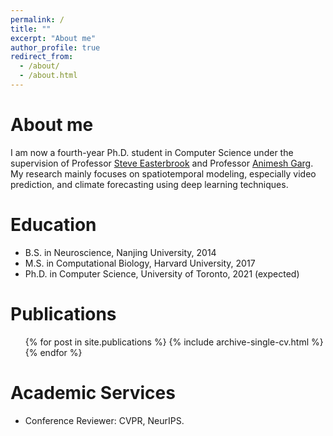 ```yaml
---
permalink: /
title: ""
excerpt: "About me"
author_profile: true
redirect_from: 
  - /about/
  - /about.html
---
```




About me
======
I am now a fourth-year Ph.D. student in Computer Science under the supervision of Professor [Steve Easterbrook](http://www.cs.toronto.edu/~sme/) and Professor [Animesh Garg](https://animesh.garg.tech/). My research mainly focuses on spatiotemporal modeling, especially video prediction, and climate forecasting using deep learning techniques.


Education
======
* B.S. in Neuroscience, Nanjing University, 2014
* M.S. in Computational Biology, Harvard University, 2017
* Ph.D. in Computer Science, University of Toronto, 2021 (expected)


Publications
======
  <ul>{% for post in site.publications %}
    {% include archive-single-cv.html %}
  {% endfor %}</ul>
  

Academic Services
======
* Conference Reviewer: CVPR, NeurIPS.
